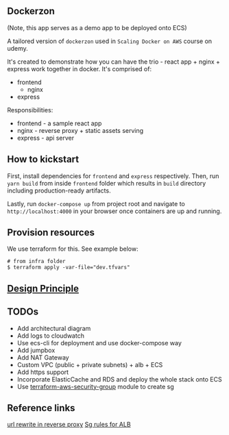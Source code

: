 ## Dockerzon

(Note, this app serves as a demo app to be deployed onto ECS)

A tailored version of `dockerzon` used in `Scaling Docker on AWS` course on udemy.

It's created to demonstrate how you can have the trio - react app + nginx + express work together in docker. It's comprised of:

- frontend
  - nginx
- express

Responsibilities:

- frontend - a sample react app
- nginx - reverse proxy + static assets serving
- express - api server

## How to kickstart
First, install dependencies for `frontend` and `express` respectively.
Then, run `yarn build` from inside `frontend` folder which results in `build` directory including production-ready artifacts.

Lastly, run `docker-compose up` from project root and navigate to `http://localhost:4000` in your browser once containers are up and running.

## Provision resources
We use terraform for this. See example below:

```shell
# from infra folder
$ terraform apply -var-file="dev.tfvars"
```

## [Design Principle](./design-principles.md)

## TODOs
- Add architectural diagram
- Add logs to cloudwatch
- Use ecs-cli for deployment and use docker-compose way
- Add jumpbox
- Add NAT Gateway
- Custom VPC (public + private subnets) + alb + ECS
- Add https support
- Incorporate ElasticCache and RDS and deploy the whole stack onto ECS
- Use [terraform-aws-security-group](https://github.com/terraform-aws-modules/terraform-aws-security-group) module to create sg

## Reference links
[url rewrite in reverse proxy](https://serverfault.com/questions/379675/nginx-reverse-proxy-url-rewrite)
[Sg rules for ALB](https://docs.aws.amazon.com/AWSEC2/latest/WindowsGuide/security-group-rules-reference.html)
